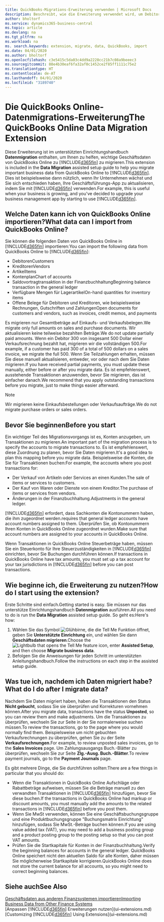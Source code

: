 ```yaml
---
title: QuickBooks-Migrations-Erweiterung verwenden | Microsoft Docs
description: Beschreibt, wie die Erweiterung verwendet wird, um Debitoren, Kreditoren, Artikel und Konten aus QuickBooks Online zu Business Central zu migrieren.
author: bholtorf
ms.service: dynamics365-business-central
ms.topic: article
ms.devlang: na
ms.tgt_pltfrm: na
ms.workload: na
ms. search.keywords: extension, migrate, data, QuickBooks, import
ms.date: 04/01/2020
ms.author: bholtorf
ms.openlocfilehash: c3e5415c5da03c4dd9a2228cc21b7c08a9beeec3
ms.sourcegitcommit: 88e4b30eaf6fa32af0c1452ce2f85ff1111c75e2
ms.translationtype: HT
ms.contentlocale: de-AT
ms.lasthandoff: 04/01/2020
ms.locfileid: "3189740"
---
```

# <a name="the-quickbooks-online-data-migration-extension"></a><span data-ttu-id="3df60-103">Die QuickBooks Online-Datenmigrations-Erweiterung</span><span class="sxs-lookup"><span data-stu-id="3df60-103">The QuickBooks Online Data Migration Extension</span></span>
<span data-ttu-id="3df60-104">Diese Erweiterung ist im unterstützten Einrichtungshandbuch **Datenmigration** enthalten, um Ihnen zu helfen, wichtige Geschäftsdaten von QuickBooks Online zu [!INCLUDE[d365fin](includes/d365fin_md.md)] zu migrieren.</span><span class="sxs-lookup"><span data-stu-id="3df60-104">This extension is included in the **Data Migration** assisted setup guide to help you migrate important business data from QuickBooks Online to [!INCLUDE[d365fin](includes/d365fin_md.md)].</span></span> <span data-ttu-id="3df60-105">Dies ist beispielsweise dann nützlich, wenn Ihr Unternehmen wächst und Sie sich entschieden haben, Ihre Geschäftsführungs-App zu aktualisieren, indem Sie mit [!INCLUDE[d365fin](includes/d365fin_md.md)] verwenden.</span><span class="sxs-lookup"><span data-stu-id="3df60-105">For example, this is useful when your business is growing, and you've decided to upgrade your business management app by starting to use [!INCLUDE[d365fin](includes/d365fin_md.md)].</span></span>

## <a name="what-data-can-i-import-from-quickbooks-online"></a><span data-ttu-id="3df60-106">Welche Daten kann ich von QuickBooks Online importieren?</span><span class="sxs-lookup"><span data-stu-id="3df60-106">What data can I import from QuickBooks Online?</span></span>
<span data-ttu-id="3df60-107">Sie können die folgenden Daten von QuickBooks Online in [!INCLUDE[d365fin](includes/d365fin_md.md)] importieren:</span><span class="sxs-lookup"><span data-stu-id="3df60-107">You can import the following data from QuickBooks Online to [!INCLUDE[d365fin](includes/d365fin_md.md)]:</span></span>  

* <span data-ttu-id="3df60-108">Debitoren</span><span class="sxs-lookup"><span data-stu-id="3df60-108">Customers</span></span>
* <span data-ttu-id="3df60-109">Kreditoren</span><span class="sxs-lookup"><span data-stu-id="3df60-109">Vendors</span></span>
* <span data-ttu-id="3df60-110">Artikel</span><span class="sxs-lookup"><span data-stu-id="3df60-110">Items</span></span>
* <span data-ttu-id="3df60-111">Kontenplan</span><span class="sxs-lookup"><span data-stu-id="3df60-111">Chart of accounts</span></span>
* <span data-ttu-id="3df60-112">Saldovortragtransaktion in der Finanzbuchhaltung</span><span class="sxs-lookup"><span data-stu-id="3df60-112">Beginning balance transaction in the general ledger</span></span>
* <span data-ttu-id="3df60-113">Verfügbare Mengen für Lagerartikel</span><span class="sxs-lookup"><span data-stu-id="3df60-113">On-hand quantities for inventory items</span></span>
* <span data-ttu-id="3df60-114">Offene Belege für Debitoren und Kreditoren, wie beispielsweise Rechnungen, Gutschriften und Zahlungen</span><span class="sxs-lookup"><span data-stu-id="3df60-114">Open documents for customers and vendors, such as invoices, credit memos, and payments</span></span>

<span data-ttu-id="3df60-115">Es migrieren nur Gesamtbeträge auf Einkaufs- und Verkaufsbelegen.</span><span class="sxs-lookup"><span data-stu-id="3df60-115">We migrate only full amounts on sales and purchase documents.</span></span> <span data-ttu-id="3df60-116">Wir aktualisieren keine teilweise bezahlten Beträge.</span><span class="sxs-lookup"><span data-stu-id="3df60-116">We do not update partially paid amounts.</span></span> <span data-ttu-id="3df60-117">Wenn ein Debitor 300 von insgesamt 500 Dollar einer Verkaufsrechnung bezahlt hat, migrieren wir die vollständigen 500.</span><span class="sxs-lookup"><span data-stu-id="3df60-117">For example, if a customer has paid 300 of a total of 500 dollars on a sales invoice, we migrate the full 500.</span></span> <span data-ttu-id="3df60-118">Wenn Sie Teilzahlungen erhalten, müssen Sie diese manuell aktualisieren, entweder, vor oder nach dem Sie Daten migrieren.</span><span class="sxs-lookup"><span data-stu-id="3df60-118">If you have received partial payments, you must update these manually, either before or after you migrate data.</span></span> <span data-ttu-id="3df60-119">Es ist empfehlenswert, ausstehende Transaktionen anzuwenden, bevor Sie migrieren, das ist einfacher danach.</span><span class="sxs-lookup"><span data-stu-id="3df60-119">We recommend that you apply outstanding transactions before you migrate, just to make things easier afterward.</span></span>

> [!NOTE]  
>   <span data-ttu-id="3df60-120">Wir migrieren keine Einkaufsbestellungen oder Verkaufsaufträge.</span><span class="sxs-lookup"><span data-stu-id="3df60-120">We do not migrate purchase orders or sales orders.</span></span>

## <a name="before-you-start"></a><span data-ttu-id="3df60-121">Bevor Sie beginnen</span><span class="sxs-lookup"><span data-stu-id="3df60-121">Before you start</span></span>
<span data-ttu-id="3df60-122">Ein wichtiger Teil des Migrationsvorgangs ist es, Konten anzugeben, um Transaktionen zu migrieren.</span><span class="sxs-lookup"><span data-stu-id="3df60-122">An important part of the migration process is to specify the accounts to migrate transactions to.</span></span> <span data-ttu-id="3df60-123">Es ist empfehlenswert, diese Zuordnung zu planen, bevor Sie Daten migrieren.</span><span class="sxs-lookup"><span data-stu-id="3df60-123">It's a good idea to plan this mapping before you migrate data.</span></span> <span data-ttu-id="3df60-124">Beispielsweise die Konten, die Sie für Transaktionen buchen:</span><span class="sxs-lookup"><span data-stu-id="3df60-124">For example, the accounts where you post transactions for:</span></span>  

* <span data-ttu-id="3df60-125">Der Verkauf von Artikeln oder Services an einen Kunden.</span><span class="sxs-lookup"><span data-stu-id="3df60-125">The sale of items or services to customers.</span></span>
* <span data-ttu-id="3df60-126">Der Kauf von Waren oder Dienste von einem Kreditor.</span><span class="sxs-lookup"><span data-stu-id="3df60-126">The purchase of items or services from vendors.</span></span>  
* <span data-ttu-id="3df60-127">Änderungen in der Finanzbuchhaltung.</span><span class="sxs-lookup"><span data-stu-id="3df60-127">Adjustments in the general ledger.</span></span>  

[!INCLUDE[d365fin](includes/d365fin_md.md)] <span data-ttu-id="3df60-128">erfordert, dass Sachkonten die Kontonummern haben, die ihm zugeordnet werden.</span><span class="sxs-lookup"><span data-stu-id="3df60-128">requires that general ledger accounts have account numbers assigned to them.</span></span> <span data-ttu-id="3df60-129">Überprüfen Sie, ob Kontonummern Ihren Konten in QuickBooks Online zugeordnet wurden.</span><span class="sxs-lookup"><span data-stu-id="3df60-129">Make sure that account numbers are assigned to your accounts in QuickBooks Online.</span></span>

<span data-ttu-id="3df60-130">Wenn Transaktionen in QuickBooks Online Steuerbeträge haben, müssen Sie ein Steuerkonto für Ihre Steuerzuständigkeiten in [!INCLUDE[d365fin](includes/d365fin_md.md)] einrichten, bevor Sie Buchungen durchführen können.</span><span class="sxs-lookup"><span data-stu-id="3df60-130">If transactions in QuickBooks Online have tax amounts, you must set up a tax account for your tax jurisdictions in [!INCLUDE[d365fin](includes/d365fin_md.md)] before you can post transactions.</span></span>

## <a name="how-do-i-start-using-the-extension"></a><span data-ttu-id="3df60-131">Wie beginne ich, die Erweiterung zu nutzen?</span><span class="sxs-lookup"><span data-stu-id="3df60-131">How do I start using the extension?</span></span>
<span data-ttu-id="3df60-132">Erste Schritte sind einfach.</span><span class="sxs-lookup"><span data-stu-id="3df60-132">Getting started is easy.</span></span> <span data-ttu-id="3df60-133">Sie müssen nur das unterstütze Einrichtungshandbuch **Datenmigration** ausführen.</span><span class="sxs-lookup"><span data-stu-id="3df60-133">All you need to do is run the **Data Migration** assisted setup guide.</span></span> <span data-ttu-id="3df60-134">So geht es:</span><span class="sxs-lookup"><span data-stu-id="3df60-134">Here's how:</span></span>

1. <span data-ttu-id="3df60-135">Wählen Sie das Symbol ![Glühbirne, die die Tell Me Funktion öffnet](media/ui-search/search_small.png "Tell Me-Funktion"), geben Sie **Unterstützte Einrichtung** ein, und wählen Sie dann **Geschäftsdaten migrieren**.</span><span class="sxs-lookup"><span data-stu-id="3df60-135">Choose the ![Lightbulb that opens the Tell Me feature](media/ui-search/search_small.png "Tell me what you want to do") icon, enter **Assisted Setup**, and then choose **Migrate business data**.</span></span>
2. <span data-ttu-id="3df60-136">Befolgen Sie die Anweisungen für jeden Schritt im unterstützten Anleitungshandbuch.</span><span class="sxs-lookup"><span data-stu-id="3df60-136">Follow the instructions on each step in the assisted setup guide.</span></span>

## <a name="what-do-i-do-after-i-migrate-data"></a><span data-ttu-id="3df60-137">Was tue ich, nachdem ich Daten migriert habe?</span><span class="sxs-lookup"><span data-stu-id="3df60-137">What do I do after I migrate data?</span></span>
<span data-ttu-id="3df60-138">Nachdem Sie Daten migriert haben, haben die Transaktionen den Status **Nicht gebucht**, sodass Sie sie überprüfen und Korrekturen vornehmen können.</span><span class="sxs-lookup"><span data-stu-id="3df60-138">After you migrate data, transactions have the status **Unposted**, so you can review them and make adjustments.</span></span> <span data-ttu-id="3df60-139">Um die Transaktionen zu überprüfen, wechseln Sie zur Seite in der Sie normalerweise suchen müssen.</span><span class="sxs-lookup"><span data-stu-id="3df60-139">To review the transactions, go to the page where you would normally find them.</span></span> <span data-ttu-id="3df60-140">Beispielsweise um nicht gebuchten Verkaufsrechnungen zu überprüfen, gehen Sie zu der Seite **Verkaufsrechnungen**.</span><span class="sxs-lookup"><span data-stu-id="3df60-140">For example, to review unposted sales invoices, go to the **Sales Invoices** page.</span></span> <span data-ttu-id="3df60-141">Um Zahlungsausgangs Buch.-Blätter zu überprüfen, wechseln Sie zur Seite **Zlg.-Ausg. Buch.-Blätter**.</span><span class="sxs-lookup"><span data-stu-id="3df60-141">To review payment journals, go to the **Payment Journals** page.</span></span>   

<span data-ttu-id="3df60-142">Es gibt mehrere Dinge, die Sie durchführen sollten:</span><span class="sxs-lookup"><span data-stu-id="3df60-142">There are a few things in particular that you should do:</span></span>

* <span data-ttu-id="3df60-143">Wenn die Transaktionen in QuickBooks Online Aufschläge oder Rabattbeträge aufweisen, müssen Sie die Beträge manuell zu den verwandten Transaktionen in [!INCLUDE[d365fin](includes/d365fin_md.md)] hinzufügen, bevor Sie diese buchen.</span><span class="sxs-lookup"><span data-stu-id="3df60-143">If the transactions in QuickBooks Online had markup or discount amounts, you must manually add the amounts to the related transactions in [!INCLUDE[d365fin](includes/d365fin_md.md)] before you post them.</span></span>
* <span data-ttu-id="3df60-144">Wenn Sie MwSt verwenden, können Sie eine Geschäftsbuchungsgruppe und eine Produktbuchungsgruppe "Buchungsmatrix Einrichtung" hinzufügen, sodass Sie MwSt.-Beträge buchen können.</span><span class="sxs-lookup"><span data-stu-id="3df60-144">If you are using value added tax (VAT), you may need to add a business posting group and a product posting group to the posting setup so that you can post VAT amounts.</span></span>
* <span data-ttu-id="3df60-145">Prüfen Sie die Startkapitale für Konten in der Finanzbuchhaltung.</span><span class="sxs-lookup"><span data-stu-id="3df60-145">Verify the beginning balances for accounts in the general ledger.</span></span> <span data-ttu-id="3df60-146">QuickBooks Online speichert nicht den aktuellen Saldo für alle Konten, daher müssen Sie möglicherweise Startkapitale korrigieren.</span><span class="sxs-lookup"><span data-stu-id="3df60-146">QuickBooks Online does not store the current balance for all accounts, so you might need to correct beginning balances.</span></span>

## <a name="see-also"></a><span data-ttu-id="3df60-147">Siehe auch</span><span class="sxs-lookup"><span data-stu-id="3df60-147">See Also</span></span>
[<span data-ttu-id="3df60-148">Geschäftsdaten aus anderen Finanzsystemen importieren</span><span class="sxs-lookup"><span data-stu-id="3df60-148">Importing Business Data from Other Finance Systems</span></span>](across-import-data-configuration-packages.md)  
<span data-ttu-id="3df60-149">[Anpassen [!INCLUDE[d365fin](includes/d365fin_md.md)] Erweiterungen nutzen](ui-extensions.md)</span><span class="sxs-lookup"><span data-stu-id="3df60-149">[Customizing [!INCLUDE[d365fin](includes/d365fin_md.md)] Using Extensions](ui-extensions.md)</span></span>  
